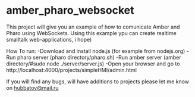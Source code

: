 amber_pharo_websocket
=====================

This project will give you an example of how to comunicate Amber and Pharo using WebSockets. 
Using this example ypu can create realtime smalltalk web-applications, i hope)

How To run:
-Download and install node.js (for example from nodejs.org)
-Run pharo server (pharo directory/pharo.sh)
-Run amber server (amber directory/#sudo node ./server/server.js)
-Open your browser and go to http://localhost:4000/projects/simpleHMI/admin.html

If you will find any bugs, will have additions to projects please let me know on hubbatov@mail.ru